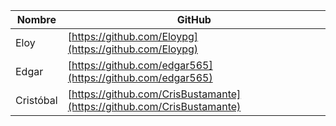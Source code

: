 | Nombre     | GitHub                                       |
|------------|----------------------------------------------|
| Eloy       | [https://github.com/Eloypg](https://github.com/Eloypg) |
| Edgar      | [https://github.com/edgar565](https://github.com/edgar565) |
| Cristóbal  | [https://github.com/CrisBustamante](https://github.com/CrisBustamante) |

